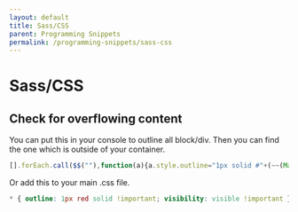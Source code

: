 ```yaml
---
layout: default
title: Sass/CSS
parent: Programming Snippets
permalink: /programming-snippets/sass-css
---
```


# Sass/CSS

## Check for overflowing content

You can put this in your console to outline all block/div. Then you can find the one which is outside of your container.

```javascript
[].forEach.call($$(""),function(a){a.style.outline="1px solid #"+(~~(Math.random()(1<<24))).toString(16)})
```

Or add this to your main .css file.

```css
* { outline: 1px red solid !important; visibility: visible !important }
```
